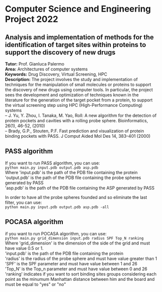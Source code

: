 # Computer Science and Engineering Project 2022
## Analysis and implementation of methods for the identification of target sites within proteins to support the discovery of new drugs

**Tutor:** Prof. Gianluca Palermo  
**Area:** Architectures of computer systems  
**Keywords:** Drug Discovery, Virtual Screening, HPC  
**Description:**
The project involves the study and implementation of techniques for the manipulation of small molecules or proteins to support the discovery of new drugs using computer tools. In particular, the project sees the development and optimization of techniques known in the literature for the generation of the target pocket from a protein, to support the virtual screening step using HPC (High-Performance Computing) systems  
– J. Yu, Y. Zhou, I. Tanaka, M. Yao, Roll: A new algorithm for the detection of protein pockets and cavities with a rolling probe sphere. Bioinformatics, 26(1), 46-52, (2010)  
– Brady, G.P., Stouten, P.F. Fast prediction and visualization of protein binding pockets with PASS. J Comput Aided Mol Des 14, 383–401 (2000)


## PASS algorithm
If you want to run PASS algorithm, you can use:  
`python main.py input.pdb output.pdb asp.pdb`    
Where 'input.pdb' is the path of the PDB file containing the protein    
'output.pdb' is the path of the PDB file containing the probe spheres generated by PASS  
'asp.pdb' is the path of the PDB file containing the ASP generated by PASS   

In order to have all the probe spheres founded and so eliminate the last filter, you can use:    
`python main.py input.pdb output.pdb asp.pdb -all`

## POCASA algorithm  
if you want to run POCASA algorithm, you can use:  
`python main.py grid_dimension input.pdb radius SPF Top_N ranking`  
Where 'grid_dimension' is the dimension of the side of the grid and must have value 0.5 or 1.  
'input.pdb' is the path of the PDB file containing the protein  
'radius' is the radius of the probe sphere and must have value greater than 1   
'SPF' is the SPF parameter and must have value between 1 and 26   
'Top_N' is the Top_n parameter and must have value between 0 and 26   
'ranking' indicates if you want to sort binding sites groups considering each point as the minumum Manhattan distance between him and the board and must be equal to "yes" or "no"    
